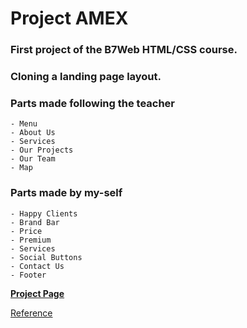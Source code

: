 # Project AMEX
### First project of the B7Web HTML/CSS course.
### Cloning a landing page layout.

### Parts made following the teacher
    - Menu
    - About Us
    - Services
    - Our Projects
    - Our Team
    - Map
### Parts made by my-self
    - Happy Clients
    - Brand Bar
    - Price
    - Premium
    - Services
    - Social Buttons
    - Contact Us
    - Footer

**[Project Page]()**

[Reference](https://www.behance.net/gallery/58301549/Free-Landing-Page)
